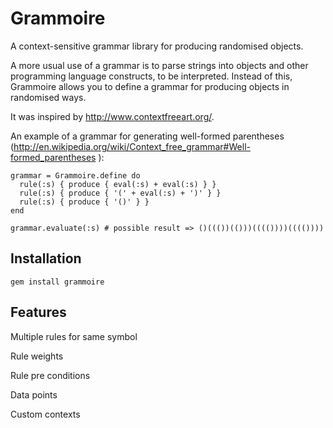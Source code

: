 Grammoire
=========

A context-sensitive grammar library for producing randomised objects.

A more usual use of a grammar is to parse strings into objects and other programming language constructs, to be 
interpreted. Instead of this, Grammoire allows you to define a grammar for producing objects in randomised ways. 

It was inspired by http://www.contextfreeart.org/. 

An example of a grammar for generating well-formed parentheses 
(http://en.wikipedia.org/wiki/Context_free_grammar#Well-formed_parentheses ):

    grammar = Grammoire.define do
      rule(:s) { produce { eval(:s) + eval(:s) } }
      rule(:s) { produce { '(' + eval(:s) + ')' } }
      rule(:s) { produce { '()' } }
    end
    
    grammar.evaluate(:s) # possible result => ()((())(()))(((())))(((())))
    
Installation
------------
    gem install grammoire
    
Features
--------

Multiple rules for same symbol

Rule weights

Rule pre conditions

Data points

Custom contexts